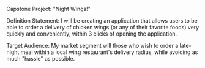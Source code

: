 Capstone Project: "Night Wings!"

Definition Statement:
I will be creating an application that allows users to be able to order a delivery of chicken wings (or any of their favorite foods) very quickly and conveniently, within 3 clicks of opening the application.

Target Audience:
My market segment will those who wish to order a late-night meal within a local wing restaurant's delivery radius, while avoiding as much "hassle" as possible.

